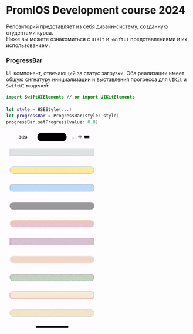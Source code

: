 # PromIOS Development course 2024
Репозиторий представляет из себя дизайн-систему, созданную студентами курса.\
Ниже вы можете ознакомиться с `UIKit` и `SwiftUI` представлениями и их использованием. 


### ProgressBar
UI-компонент, отвечающий за статус загрузки.
Оба реализации имеет общую сигнатуру инициализации и выставления прогресса для `UIKit` и `SwiftUI` моделей:

```swift
import SwiftUIElements // or import UIKitElements

let style = HSEStyle(...)
let progressBar = ProgressBar(style: style)
progressBar.setProgress(value: 0.8)
```

<img src="Sources/progressBar.gif" width="250">
